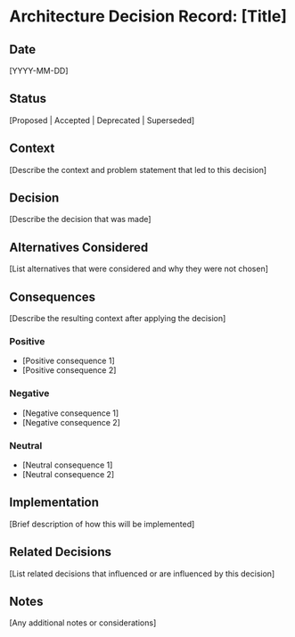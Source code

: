 # Architecture Decision Record: [Title]

## Date

[YYYY-MM-DD]

## Status

[Proposed | Accepted | Deprecated | Superseded]

## Context

[Describe the context and problem statement that led to this decision]

## Decision

[Describe the decision that was made]

## Alternatives Considered

[List alternatives that were considered and why they were not chosen]

## Consequences

[Describe the resulting context after applying the decision]

### Positive

- [Positive consequence 1]
- [Positive consequence 2]

### Negative

- [Negative consequence 1]
- [Negative consequence 2]

### Neutral

- [Neutral consequence 1]
- [Neutral consequence 2]

## Implementation

[Brief description of how this will be implemented]

## Related Decisions

[List related decisions that influenced or are influenced by this decision]

## Notes

[Any additional notes or considerations]
